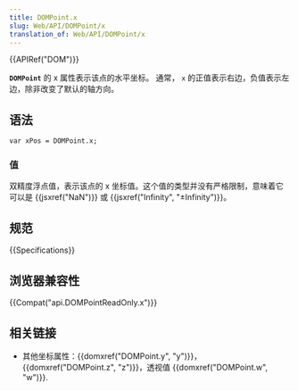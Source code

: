 ```yaml
---
title: DOMPoint.x
slug: Web/API/DOMPoint/x
translation_of: Web/API/DOMPoint/x
---
```

{{APIRef("DOM")}}

**`DOMPoint`** 的 x 属性表示该点的水平坐标。 通常， `x` 的正值表示右边，负值表示左边，除非改变了默认的轴方向。

## 语法

```plain
var xPos = DOMPoint.x;
```

### 值

双精度浮点值，表示该点的 x 坐标值。这个值的类型并没有严格限制，意味着它可以是 {{jsxref("NaN")}} 或 {{jsxref("Infinity", "±Infinity")}}。

## 规范

{{Specifications}}

## 浏览器兼容性

{{Compat("api.DOMPointReadOnly.x")}}

## 相关链接

- 其他坐标属性：{{domxref("DOMPoint.y", "y")}}，{{domxref("DOMPoint.z", "z")}}，透视值 {{domxref("DOMPoint.w", "w")}}.
